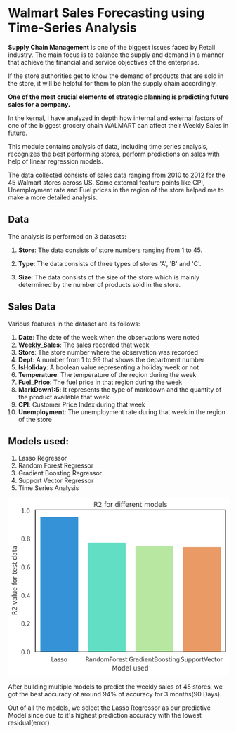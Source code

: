 <b><h1>Walmart Sales Forecasting using Time-Series Analysis</h1></b>

<b>Supply Chain Management</b> is one of the biggest issues faced by Retail industry. The main focus is to balance the supply and demand in a manner that achieve the financial and service objectives of the enterprise.

If the store authorities get to know the demand of products that are sold in the store, it will be helpful for them to plan the supply chain accordingly. 

<b>One of the most crucial elements of strategic planning is predicting future sales for a company.</b>

In the kernal, I have analyzed in depth how internal and external factors of one of the biggest grocery chain WALMART can affect their Weekly Sales in future.

This module contains analysis of data, including time series analysis, recognizes the best performing stores, perform predictions on sales with help of linear regression models.

The data collected consists of sales data ranging from 2010 to 2012 for the 45 Walmart stores across US. Some external feature points like CPI, Unemployment rate and Fuel prices in the region of the store helped me to make a more detailed analysis.


## Data

The analysis is performed on 3 datasets:
1. <b>Store</b>: The data consists of store numbers ranging from 1 to 45.

2. <b>Type</b>: The data consists of three types of stores 'A', 'B' and 'C'.

3. <b>Size</b>: The data consists of the size of the store which is mainly determined by the number of products sold in the store.

## Sales Data

Various features in the dataset are as follows:
1. <b>Date</b>: The date of the week when the observations were noted
2. <b>Weekly_Sales</b>: The sales recorded that week
3. <b>Store</b>: The store number where the observation was recorded
4. <b>Dept</b>: A number from 1 to 99 that shows the department number
5. <b>IsHoliday</b>: A boolean value representing a holiday week or not
6. <b>Temperature</b>: The temperature of the region during the week
7. <b>Fuel_Price</b>: The fuel price in that region during the week
8. <b>MarkDown1:5</b>: It represents the type of markdown and the quantity of the product available that week
9. <b>CPI</b>: Customer Price Index during that week
10. <b>Unemployment</b>: The unemployment rate during that week in the region of the store


## Models used:

1. Lasso Regressor
2. Random Forest Regressor
3. Gradient Boosting Regressor
4. Support Vector Regressor
5. Time Series Analysis


![My Image](output.png)


After building multiple models to predict the weekly sales of 45 stores, we got the best accuracy of around 94% of accuracy for 3 months(90 Days).

Out of all the models, we select the Lasso Regressor as our predictive Model since due to it's highest prediction accuracy with the lowest residual(error)
